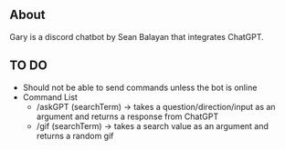 ## About
Gary is a discord chatbot by Sean Balayan that integrates ChatGPT.

## TO DO
- Should not be able to send commands unless the bot is online
- Command List
    - /askGPT (searchTerm) -> takes a question/direction/input as an argument and returns a response from ChatGPT
    - /gif (searchTerm) -> takes a search value as an argument and returns a random gif
